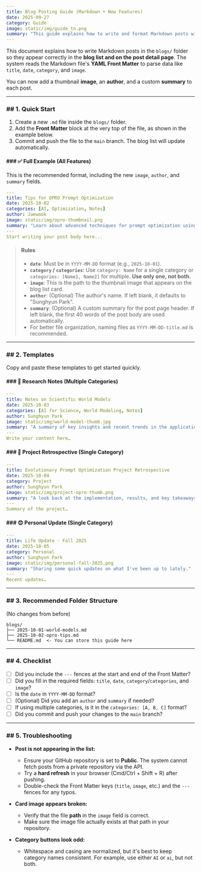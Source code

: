 ```yaml
---
title: Blog Posting Guide (Markdown + New Features)
date: 2025-09-27
category: Guide
image: static/img/guide_tn.png
summary: "This guide explains how to write and format Markdown posts with new features like images, authors, and custom summaries to ensure they display correctly on the blog."
---
```


This document explains how to write Markdown posts in the `blogs/` folder so they appear correctly in the **blog list and on the post detail page**. The system reads the Markdown file's **YAML Front Matter** to parse data like `title`, `date`, `category`, and `image`.

You can now add a thumbnail **image**, an **author**, and a custom **summary** to each post.

---

### ## 1. Quick Start

1.  Create a new `.md` file inside the `blogs/` folder.
2.  Add the **Front Matter** block at the very top of the file, as shown in the example below.
3.  Commit and push the file to the `main` branch. The blog list will update automatically.

#### ### ✅ **Full Example (All Features)**
This is the recommended format, including the new `image`, `author`, and `summary` fields.

```yaml
---
title: Tips for OPRO Prompt Optimization
date: 2025-10-02
categories: [AI, Optimization, Notes]
author: Jaewook
image: static/img/opro-thumbnail.png
summary: "Learn about advanced techniques for prompt optimization using OPRO and how to combine it with evolutionary algorithms to maximize performance."
---
Start writing your post body here...
```

> #### **Rules**
>
>   * **`date`**: Must be in `YYYY-MM-DD` format (e.g., `2025-10-01`).
>   * **`category` / `categories`**: Use `category: Name` for a single category or `categories: [Name1, Name2]` for multiple. **Use only one, not both.**
>   * **`image`**: This is the path to the thumbnail image that appears on the blog list card.
>   * **`author`**: (Optional) The author's name. If left blank, it defaults to "Sunghyun Park".
>   * **`summary`**: (Optional) A custom summary for the post page header. If left blank, the first 40 words of the post body are used automatically.
>   * For better file organization, naming files as `YYYY-MM-DD-title.md` is recommended.

-----

### ## 2. Templates

Copy and paste these templates to get started quickly.

#### ### 🔬 **Research Notes (Multiple Categories)**

```yaml
---
title: Notes on Scientific World Models
date: 2025-10-03
categories: [AI for Science, World Modeling, Notes]
author: Sunghyun Park
image: static/img/world-model-thumb.jpg
summary: "A summary of key insights and recent trends in the application of World Models for scientific discovery."
---
Write your content here…
```

#### ### 🚀 **Project Retrospective (Single Category)**

```yaml
---
title: Evolutionary Prompt Optimization Project Retrospective
date: 2025-10-04
category: Project
author: Sunghyun Park
image: static/img/project-opro-thumb.png
summary: "A look back at the implementation, results, and key takeaways from the LLM Course final project on evolutionary prompt optimization."
---
Summary of the project…
```

#### ### 😊 **Personal Update (Single Category)**

```yaml
---
title: Life Update - Fall 2025
date: 2025-10-05
category: Personal
author: Sunghyun Park
image: static/img/personal-fall-2025.png
summary: "Sharing some quick updates on what I've been up to lately."
---
Recent updates…
```

-----

### ## 3. Recommended Folder Structure

(No changes from before)

```
blogs/
├── 2025-10-01-world-models.md
├── 2025-10-02-opro-tips.md
└── README.md  <- You can store this guide here
```

-----

### ## 4. Checklist

  - [ ] Did you include the `---` fences at the start and end of the Front Matter?
  - [ ] Did you fill in the required fields: `title`, `date`, `category`/`categories`, and `image`?
  - [ ] Is the `date` in `YYYY-MM-DD` format?
  - [ ] (Optional) Did you add an `author` and `summary` if needed?
  - [ ] If using multiple categories, is it in the `categories: [A, B, C]` format?
  - [ ] Did you commit and push your changes to the `main` branch?

-----

### ## 5. Troubleshooting

  * **Post is not appearing in the list:**

      * Ensure your GitHub repository is set to **Public**. The system cannot fetch posts from a private repository via the API.
      * Try a **hard refresh** in your browser (Cmd/Ctrl + Shift + R) after pushing.
      * Double-check the Front Matter keys (`title`, `image`, etc.) and the `---` fences for any typos.

  * **Card image appears broken:**

      * Verify that the file **path** in the `image` field is correct.
      * Make sure the image file actually exists at that path in your repository.

  * **Category buttons look odd:**

      * Whitespace and casing are normalized, but it's best to keep category names consistent. For example, use either `AI` or `ai`, but not both.

<!-- end list -->

